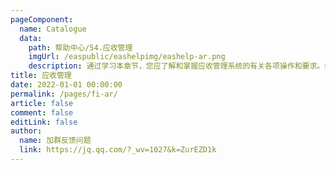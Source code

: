 ```yaml
---
pageComponent:
  name: Catalogue
  data:
    path: 帮助中心/54.应收管理
    imgUrl: /easpublic/eashelpimg/eashelp-ar.png
    description: 通过学习本章节，您应了解和掌握应收管理系统的有关各项操作和要求。如基础数据的维护、业务流程规范、特别事项处理、财务账务处理、管理报表应用分析、常见问题的处理等。包含应收、收款、结算处理、期末处理等功能领域。
title: 应收管理
date: 2022-01-01 00:00:00
permalink: /pages/fi-ar/
article: false
comment: false
editLink: false
author:
  name: 加群反馈问题
  link: https://jq.qq.com/?_wv=1027&k=ZurEZD1k
---
```


<!--div>声明：本帮助中心由雨意澜风倾力构建，如转载应征得授权！</div-->
